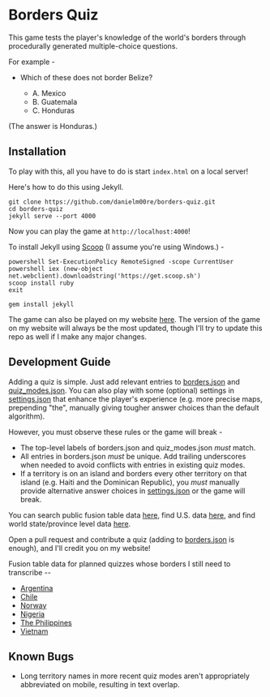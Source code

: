 # Borders Quiz 

This game tests the player's knowledge of the world's borders through procedurally generated multiple-choice questions.

For example -

* Which of these does not border Belize?

    * A. Mexico
    * B. Guatemala
    * C. Honduras

(The answer is Honduras.)

## Installation

To play with this, all you have to do is start `index.html` on a local server!

Here's how to do this using Jekyll.

```
git clone https://github.com/danielm00re/borders-quiz.git
cd borders-quiz
jekyll serve --port 4000
```

Now you can play the game at `http://localhost:4000`!

To install Jekyll using [Scoop](http://scoop.sh) (I assume you're using Windows.) -

```
powershell Set-ExecutionPolicy RemoteSigned -scope CurrentUser
powershell iex (new-object net.webclient).downloadstring('https://get.scoop.sh')
scoop install ruby
exit
```

```
gem install jekyll
```

The game can also be played on my website [here](http://danielmoore.us/borders-quiz). The version of the game on my website will always be the most updated, though I'll try to update this repo as well if I make any major changes.

## Development Guide

Adding a quiz is simple. Just add relevant entries to [borders.json](/borders-quiz/json/borders.json) and [quiz_modes.json](/borders-quiz/json/quiz_modes.json). You can also play with some (optional) settings in [settings.json](/borders-quiz/json/settings.json) that enhance the player's experience (e.g. more precise maps, prepending "the", manually giving tougher answer choices than the default algorithm).

However, you must observe these rules or the game will break -

* The top-level labels of borders.json and quiz_modes.json *must* match.
* All entries in borders.json *must* be unique. Add trailing underscores when needed to avoid conflicts with entries in existing quiz modes.
* If a territory is on an island and borders every other territory on that island (e.g. Haiti and the Dominican Republic), you *must* manually provide alternative answer choices in [settings.json](/borders-quiz/json/settings.json) or the game will break.

You can search public fusion table data [here](https://research.google.com/tables?source=ft2573812&corpus=fusion), find U.S. data [here](https://support.google.com/fusiontables/answer/1182141?hl=en), and find world state/province level data [here](https://fusiontables.google.com/DataSource?docid=1uK6JhwbCLeJWmTmoWTIKFOmdZuTxhfeT_Gy05QXy).

Open a pull request and contribute a quiz (adding to [borders.json](/borders-quiz/json/borders.json) is enough), and I'll credit you on my website!

Fusion table data for planned quizzes whose borders I still need to transcribe --

* [Argentina](https://fusiontables.google.com/DataSource?docid=1DOlRprRmk2DJTK33QDgFvMWvIoF2mazBVqJ-pBnS)
* [Chile](https://fusiontables.google.com/DataSource?docid=1kB9KHBRSVPmL6Kh0IDubwQWIQWOxK7Me3ctkecCC)
* [Norway](https://fusiontables.google.com/DataSource?docid=1Bf9DyHnPk0XLGeGNJi9wXKY93wlA_M8qhRhAlsa1)
* [Nigeria](https://fusiontables.google.com/DataSource?docid=17IWDPjtStnNVSnuTzKB1wZksNUZ5mu6x-4k5AU-J)
* [The Philippines](https://fusiontables.google.com/DataSource?docid=1LhmiNLH6VC5nN3aOUL7XzJoZ_UrNssJBid1eKIu6)
* [Vietnam](https://fusiontables.google.com/DataSource?docid=16_Do-EclU96IclsIqWnQ7jft7Pvueqvs9dxYTC69)

## Known Bugs

* Long territory names in more recent quiz modes aren't appropriately abbreviated on mobile, resulting in text overlap.